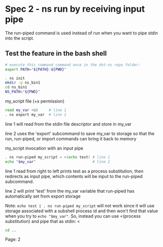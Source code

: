 # Spec 2 - ns run by receiving input pipe

The run-piped command is used instead of run when you want to pipe stdin into
the script.

## Test the feature in the bash shell

```sh
# execute this command command once in the dot-ns repo folder:
export PATH="${PATH}:${PWD}"

. ns init
mkdir -p ns_bin1
cd ns_bin1
NS_PATH="${PWD}"

```

my_script file (+x permission)

```sh
read my_var <&0     # line 1
. ns export my_var  # line 2
```

line 1 will read from the stdin file descriptor and store in my_var

line 2 uses the 'export' subcommand to save my_var to storage so that the run, run-piped, or import commands can bring it back to memory

my_script invocation with an input pipe

```sh
. ns run-piped my_script < <(echo test) # line 1
echo "$my_var"                          # line 2
```

line 1 read from right to left prints test as a process substitution, then redirects as input pipe, which contents will be input to the run-piped subcommand.

line 2 will print 'test' from the my_var variable that run-piped has automatically set from export storage

Note: `echo test | . ns run-piped my_script` will not work since it will use storage associated with a subshell process id and then won't find that value when you try to `echo "$my_var"`. So, instead you can use <(process substitution) and pipe that as stdin: <

```sh
cd ..
```

Page: 2
